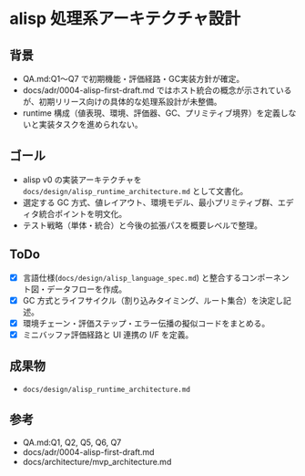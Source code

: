 # alisp 処理系アーキテクチャ設計

## 背景
- QA.md:Q1〜Q7 で初期機能・評価経路・GC実装方針が確定。
- docs/adr/0004-alisp-first-draft.md ではホスト統合の概念が示されているが、初期リリース向けの具体的な処理系設計が未整備。
- runtime 構成（値表現、環境、評価器、GC、プリミティブ境界）を定義しないと実装タスクを進められない。

## ゴール
- alisp v0 の実装アーキテクチャを `docs/design/alisp_runtime_architecture.md` として文書化。
- 選定する GC 方式、値レイアウト、環境モデル、最小プリミティブ群、エディタ統合ポイントを明文化。
- テスト戦略（単体・統合）と今後の拡張パスを概要レベルで整理。

## ToDo
- [x] 言語仕様(`docs/design/alisp_language_spec.md`) と整合するコンポーネント図・データフローを作成。
- [x] GC 方式とライフサイクル（割り込みタイミング、ルート集合）を決定し記述。
- [x] 環境チェーン・評価ステップ・エラー伝播の擬似コードをまとめる。
- [x] ミニバッファ評価経路と UI 連携の I/F を定義。

## 成果物
- `docs/design/alisp_runtime_architecture.md`

## 参考
- QA.md:Q1, Q2, Q5, Q6, Q7
- docs/adr/0004-alisp-first-draft.md
- docs/architecture/mvp_architecture.md
